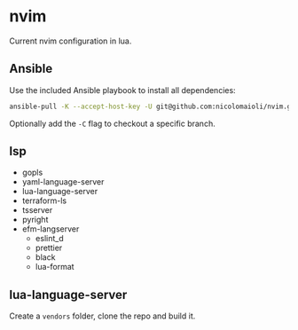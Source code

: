 # nvim

Current nvim configuration in lua.

## Ansible

Use the included Ansible playbook to install all dependencies:

```sh
ansible-pull -K --accept-host-key -U git@github.com:nicolomaioli/nvim.git ansible/local.yml
```

Optionally add the `-C` flag to checkout a specific branch.

## lsp

- gopls
- yaml-language-server
- lua-language-server
- terraform-ls
- tsserver
- pyright
- efm-langserver
	- eslint_d
	- prettier
	- black
	- lua-format

## lua-language-server

Create a `vendors` folder, clone the repo and build it.
